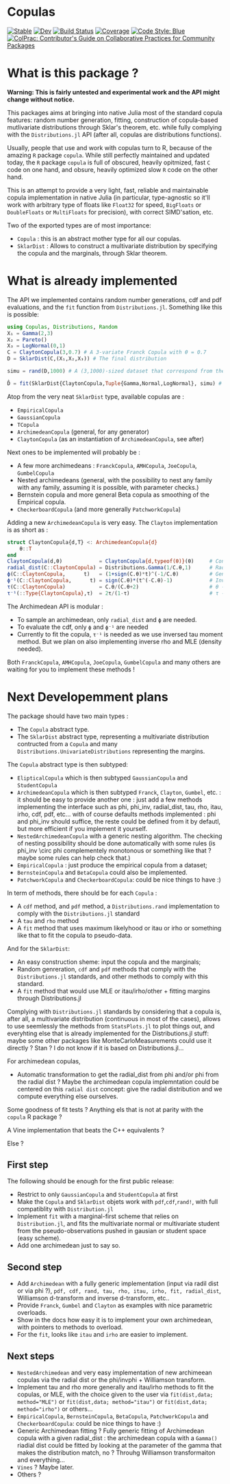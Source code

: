 # Copulas

[![Stable](https://img.shields.io/badge/docs-stable-blue.svg)](https://lrnv.github.io/Copulas.jl/stable)
[![Dev](https://img.shields.io/badge/docs-dev-blue.svg)](https://lrnv.github.io/Copulas.jl/dev)
[![Build Status](https://github.com/lrnv/Copulas.jl/actions/workflows/CI.yml/badge.svg?branch=main)](https://github.com/lrnv/Copulas.jl/actions/workflows/CI.yml?query=branch%3Amain)
[![Coverage](https://codecov.io/gh/lrnv/Copulas.jl/branch/main/graph/badge.svg)](https://codecov.io/gh/lrnv/Copulas.jl)
[![Code Style: Blue](https://img.shields.io/badge/code%20style-blue-4495d1.svg)](https://github.com/invenia/BlueStyle)
[![ColPrac: Contributor's Guide on Collaborative Practices for Community Packages](https://img.shields.io/badge/ColPrac-Contributor's%20Guide-blueviolet)](https://github.com/SciML/ColPrac)

# What is this package ? 

**Warning: This is fairly untested and experimental work and the API might change without notice.**

This packages aims at bringing into native Julia most of the standard copula features: random number generation, fitting, construction of copula-based mutlivariate distributions through Sklar's theorem, etc. while fully complying with the `Distributions.jl` API (after all, copulas are distributions functions). 

Usually, people that use and work with copulas turn to R, because of the amazing `R` package `copula`.
While still perfectly maintained and updated today, the `R` package `copula` is full of obscured, heavily opitmized, fast `C` code on one hand, and obsure, heavily optimized slow `R` code on the other hand. 

This is an attempt to provide a very light, fast, reliable and maintainable copula implementation in native Julia (in particular, type-agnostic so it'll work with arbitrary type of floats like `Float32` for speed, `BigFloats` or `DoubleFloats` or `MultiFloats` for precision), with correct SIMD'sation, etc. 

Two of the exported types are of most importance: 

- `Copula` : this is an abstract mother type for all our copulas. 
- `SklarDist` : Allows to construct a multivariate distribution by specifying the copula and the marginals, through Sklar theorem. 

# What is already implemented

The API we implemented contains random number generations, cdf and pdf evaluations, and the `fit` function from `Distributions.jl`. Something like this is possible: 

```julia
using Copulas, Distributions, Random
X₁ = Gamma(2,3)
X₂ = Pareto()
X₃ = LogNormal(0,1)
C = ClaytonCopula(3,0.7) # A 3-variate Franck Copula with θ = 0.7
D = SklarDist(C,(X₁,X₂,X₃)) # The final distribution

simu = rand(D,1000) # A (3,1000)-sized dataset that correspond from the simulation

D̂ = fit(SklarDist{ClaytonCopula,Tuple{Gamma,Normal,LogNormal}, simu) # Increase the number of observtions to get a beter fit !  
```

Atop from the very neat `SklarDist` type, available copulas are :
- `EmpiricalCopula`
- `GaussianCopula`
- `TCopula`
- `ArchimedeanCopula` (general, for any generator)
- `ClaytonCopula` (as an instantiation of `ArchimedeanCopula`, see after)

Next ones to be implemented will probably be : 
- A few more archimedeans : `FranckCopula`, `AMHCopula`, `JoeCopula`, `GumbelCopula`
- Nested archimedeans (general, with the possibility to nest any family with any family, assuming it is possible, with parameter checks.)
- Bernstein copula and more general Beta copula as smoothing of the Empirical copula. 
- `CheckerboardCopula` (and more generally `PatchworkCopula`)

Adding a new `ArchimedeanCopula` is very easy. The `Clayton` implementation is as short as : 

```julia
struct ClaytonCopula{d,T} <: ArchimedeanCopula{d}
    θ::T
end
ClaytonCopula(d,θ)            = ClaytonCopula{d,typeof(θ)}(θ)     # Constructor
radial_dist(C::ClaytonCopula) = Distributions.Gamma(1/C.θ,1)      # Radial distribution
ϕ(C::ClaytonCopula,      t)   = (1+sign(C.θ)*t)^(-1/C.θ)          # Generator
ϕ⁻¹(C::ClaytonCopula,      t) = sign(C.θ)*(t^(-C.θ)-1)            # Inverse Generator
τ(C::ClaytonCopula)           = C.θ/(C.θ+2)                       # θ -> τ
τ⁻¹(::Type{ClaytonCopula},τ)  = 2τ/(1-τ)                          # τ -> θ
```
The Archimedean API is modular : 

- To sample an archimedean, only `radial_dist` and `ϕ` are needed.
- To evaluate the cdf, only `ϕ` and `ϕ⁻¹` are needed
- Currently to fit the copula, `τ⁻¹` is needed as we use inversed tau moment method. But we plan on also implementing inverse rho and MLE (density needed). 

Both `FranckCopula`, `AMHCopula`, `JoeCopula`, `GumbelCopula` and many others are waiting for you to implement these methods !

# Next Developemment plans

The package should have two main types : 

- The `Copula` abstract type. 
- The `SklarDist` abstract type, representing a multivariate distribution contructed from a `Copula` and many `Distributions.UnivariateDistributions` representing the margins. 

The `Copula` abstract type is then subtyped:

- `ElipticalCopula` which is then subtyped `GaussianCopula` and `StudentCopula`
- `ArchimedeanCopula` which is then subtyped `Franck`, `Clayton`, `Gumbel`, etc. : it should be easy to provide another one : just add a few methods implementing the interface such as phi, phi_inv, radial_dist, tau, rho, itau, irho, cdf, pdf, etc... with of course defaults methods implemented : phi and phi_inv should suffice, the reste could be defined from it by defautl, but more efficient if you implement it yourself.
- `NestedArchimedeanCopula` with a generic nesting algorithm. The checking of nesting possibility should be done automatically with some rules (is phi_inv \circ phi complementely monotonous or something like that ? maybe some rules can help check that.) 
- `EmpiricalCopula` : just produce the empirical copula from a dataset; 
- `BernsteinCopula` and `BetaCopula` could also be implemented. 
- `PatchworkCopula` and `CheckerboardCopula`: could be nice things to have :)


In term of methods, there should be for each `Copula` : 

- A `cdf` method, and `pdf` method, a `Distributions.rand` implementation to comply with the `Distributions.jl` standard
- A `tau` and `rho` method
- A `fit` method that uses maximum likelyhood or itau or irho or something like that to fit the copula to pseudo-data. 

And for the `SklarDist`: 

- An easy construction sheme: input the copula and the marginals; 
- Random genreration, `cdf` and `pdf` methods that comply with the `Distributions.jl` standards, and other methods to comply with this standard. 
- A `fit` method that would use MLE or itau/irho/other + fitting margins through Distributions.jl

Complying with `Distributions.jl` standards by considering that a copula is, after all, a multivariate distribution (continuous in most of the cases), allows to use seemlessly the methods from `StatsPlots.jl` to plot things out, and everyhting else that is already implemented for the Distributions.jl stuff: maybe some other packages like MonteCarloMeasurements could use it directly ? Stan ? I do not know if it is based on Distributions.jl...


For archimedean copulas, 

- Automatic transformation to get the radial_dist from phi and/or phi from the radial dist ? Maybe the archimedean copula implemntation could be centered on this `radial dist` concept: give the radial distribution and we compute everything else ourselves. 

Some goodness of fit tests ? Anything els that is not at parity with the `copula` R package ?

A Vine implementation that beats the C++ equivalents ? 

Else ? 

## First step

The following should be enough for the first public release: 
- Restrict to only `GaussianCopula` and `StudentCopula` at first
- Make the `Copula` and `SklarDist` objets work with `pdf`,`cdf`,`rand!`, with full compatiblity with `Distribution.jl`
- Implement `fit` with a marginal-first scheme that relies on `Distribution.jl`, and fits the multivariate normal or multivariate student from the pseudo-observations pushed in gausian or student space (easy scheme). 
- Add one archimedean just to say so.

## Second step

- Add `Archimedean` with a fully generic implementation (input via radil dist or via phi ?), `pdf, cdf, rand, tau, rho, itau, irho, fit, radial_dist`, Williamson d-transform and inverse d-transform, etc.. 
- Provide `Franck`, `Gumbel` and `Clayton` as examples with nice parametric overloads.
- Show in the docs how easy it is to implement your own archimedean, with pointers to methods to overload.  
- For the `fit`, looks like `itau` and `irho` are easier to implement.

## Next steps

- `NestedArchimedean` and very easy implementation of new archimeean copulas via the radial dist or the phi/invphi + Williamson transform. 
- Implement tau and rho more generally and itau/irho methods to fit the copulas, or MLE, with the choice given to the user via `fit(dist,data; method="MLE")` or `fit(dist,data; method="itau")` or `fit(dist,data; method="irho")` or others... 
- `EmpiricalCopula`, `BernsteinCopula`, `BetaCopula`, `PatchworkCopula` and `CheckerboardCopula`: could be nice things to have :)
- Generic Archimedean fitting ?  Fully generic fitting of Archimedean copula with a given radial_dist : the archimedean copula with a `Gamma()` riadial dist could be fitted by looking at the parameter of the gamma that makes the distribution match, no ? Throuhg Williamson transformaiton and everything... 
- `Vines` ? Maybe later. 
- Others ? 